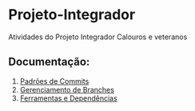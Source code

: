 # Projeto-Integrador
Atividades do Projeto Integrador Calouros e veteranos


## Documentação:

1. [Padrões de Commits](/docs/commit-pattern.md)
2. [Gerenciamento de Branches](/docs/branch-management.md)
3. [Ferramentas e Dependências](/docs/tools-and-dependencies.md)

